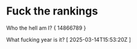 # Fuck the rankings

Who the hell am I?
{ 14866789 }

What fucking year is it?
[ 2025-03-14T15:53:20Z ]
